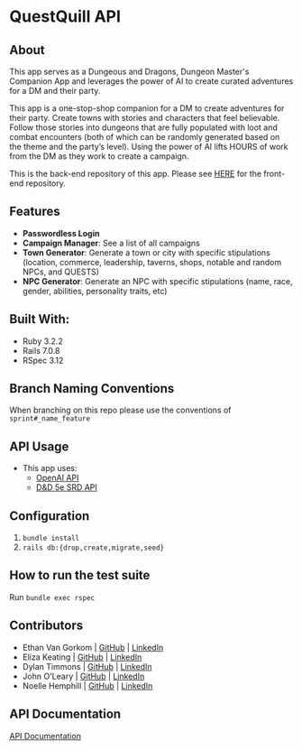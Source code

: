 # QuestQuill API
## About
This app serves as a Dungeous and Dragons, Dungeon Master's Companion App and leverages the power of AI to create curated adventures for a DM and their party. 

This app is a one-stop-shop companion for a DM to create adventures for their party. Create towns with stories and characters that feel believable. Follow those stories into dungeons that are fully populated with loot and combat encounters (both of which can be randomly generated based on the theme and the party’s level). Using the power of AI lifts HOURS of work from the DM as they work to create a campaign. 

This is the back-end repository of this app. Please see [HERE](https://github.com/QuestQuill/quest_quill_fe) for the front-end repository.

## Features
- **Passwordless Login**
- **Campaign Manager**: See a list of all campaigns
- **Town Generator**: Generate a town or city with specific stipulations (location, commerce, leadership, taverns, shops, notable and random NPCs, and QUESTS)
- **NPC Generator**: Generate an NPC with specific stipulations (name, race, gender, abilities, personality traits, etc)


## Built With: 
- Ruby 3.2.2
- Rails 7.0.8
- RSpec 3.12

## Branch Naming Conventions
When branching on this repo please use the conventions of `sprint#_name_feature`

## API Usage
- This app uses:
  - [OpenAI API](https://platform.openai.com/)
  - [D&D 5e SRD API](https://5e-bits.github.io/docs/)
    
## Configuration
1. `bundle install`
2. `rails db:{drop,create,migrate,seed}`

## How to run the test suite
Run `bundle exec rspec`

## Contributors 
- Ethan Van Gorkom | [GitHub](https://github.com/EVanGorkom) | [LinkedIn](https://www.linkedin.com/in/evangorkom/)
- Eliza Keating | [GitHub](https://github.com/elizakeating) | [LinkedIn](https://www.linkedin.com/in/elizakeating/)
- Dylan Timmons | [GitHub](https://github.com/DylanScotty) | [LinkedIn](https://www.linkedin.com/in/dylan-timmons/)
- John O'Leary | [GitHub](https://github.com/Captainlearyo) | [LinkedIn](https://www.linkedin.com/in/john-clay-oleary/)
- Noelle Hemphill | [GitHub](https://github.com/lofi-nowhale) | [LinkedIn](https://www.linkedin.com/in/noelle-hemphill/)

## API Documentation 
[API Documentation](API_Documentation.md)
